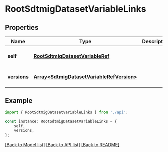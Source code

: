 # RootSdtmigDatasetVariableLinks


## Properties

Name | Type | Description | Notes
------------ | ------------- | ------------- | -------------
**self** | [**RootSdtmigDatasetVariableRef**](RootSdtmigDatasetVariableRef.md) |  | [optional] [default to undefined]
**versions** | [**Array&lt;SdtmigDatasetVariableRefVersion&gt;**](SdtmigDatasetVariableRefVersion.md) |  | [optional] [default to undefined]

## Example

```typescript
import { RootSdtmigDatasetVariableLinks } from './api';

const instance: RootSdtmigDatasetVariableLinks = {
    self,
    versions,
};
```

[[Back to Model list]](../README.md#documentation-for-models) [[Back to API list]](../README.md#documentation-for-api-endpoints) [[Back to README]](../README.md)
